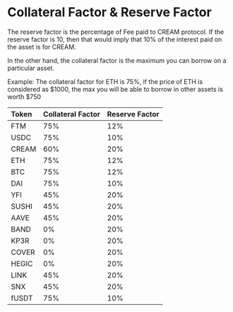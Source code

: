 # Collateral Factor & Reserve Factor

The reserve factor is the percentage of Fee paid to CREAM protocol. If the reserve factor is 10, then that would imply that 10% of the interest paid on the asset is for CREAM.

In the other hand, the collateral factor is the maximum you can borrow on a particular asset.

Example: The collateral factor for ETH is 75%, if the price of ETH is considered as $1000, the max you will be able to borrow in other assets is worth $750

| Token | Collateral Factor | Reserve Factor |
| :--- | :--- | :--- |
| FTM | 75% | 12% |
| USDC | 75% | 10% |
| CREAM | 60% | 20% |
| ETH | 75% | 12% |
| BTC | 75% | 12% |
| DAI | 75% | 10% |
| YFI | 45% | 20% |
| SUSHI | 45% | 20% |
| AAVE | 45% | 20% |
| BAND | 0% | 20% |
| KP3R | 0% | 20% |
| COVER | 0% | 20% |
| HEGIC | 0% | 20% |
| LINK | 45% | 20% |
| SNX | 45% | 20% |
| fUSDT | 75% | 10% |



